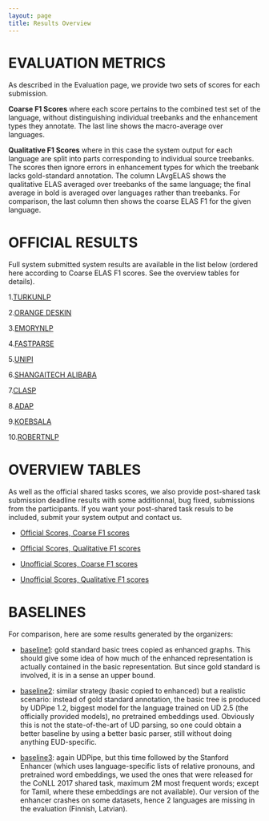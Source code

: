 ```yaml
---
layout: page
title: Results Overview
---
```


# EVALUATION METRICS

As described in the Evaluation page, we provide two sets of scores for each submission.

**Coarse F1 Scores** where each score pertains to the combined test set of the language, without distinguishing individual treebanks and the enhancement types they annotate. The last line shows the macro-average over languages.

**Qualitative F1 Scores** where in this case the system output for each language are split into parts corresponding to individual source treebanks. The scores then ignore errors in enhancement types for which the treebank lacks gold-standard annotation. The column LAvgELAS shows the qualitative ELAS averaged over treebanks of the same language; the final average in bold is averaged over languages rather than treebanks. For comparison, the last column then shows the coarse ELAS F1 for the given language.

# OFFICIAL RESULTS

Full system submitted system results are available in the list below (ordered here according to Coarse ELAS F1 scores. See the overview tables for details).

1.[TURKUNLP](buffer/IWPT&#32;Results&#32;of&#32;turkunlp_primary.html)

2.[ORANGE&#32;DESKIN](buffer/IWPT&#32;Results&#32;of&#32;orange_deskin_test_02.html)

3.[EMORYNLP](buffer/IWPT&#32;Results&#32;of&#32;emorynlp_final2.html)

4.[FASTPARSE](buffer/IWPT&#32;Results&#32;of&#32;fastparse_v2.html)

5.[UNIPI](buffer/IWPT&#32;Results&#32;of&#32;unipi_003.html)

6.[SHANGAITECH&#32;ALIBABA](buffer/IWPT&#32;Results&#32;of&#32;shanghaitech_alibaba_sub10.html)

7.[CLASP](buffer/IWPT&#32;Results&#32;of&#32;clasp_004.html)

8.[ADAP](buffer/IWPT&#32;Results&#32;of&#32;adapt_test.html)

9.[KOEBSALA](buffer/IWPT&#32;Results&#32;of&#32;koebsala_udpipe_test_20200425_134739.html)

10.[ROBERTNLP](buffer/IWPT&#32;Results&#32;of&#32;robertnlp_mainsubmission.html)



# OVERVIEW TABLES

As well as the official shared tasks scores, we also provide post-shared task submission deadline results with some additionnal, bug fixed, submissions from the participants. If you want your post-shared task resuls to be included, submit your system output and contact us.

* [Official Scores, Coarse F1 scores](http://pauillac.inria.fr/~seddah/coarse_IWPT_SharedTask_official_results.html)

* [Official Scores, Qualitative F1 scores](http://pauillac.inria.fr/~seddah/fine_IWPT_SharedTask_official_results.html)

* [Unofficial Scores, Coarse F1 scores](http://pauillac.inria.fr/~seddah/coarse_IWPT_SharedTask_unofficial_results.html)

* [Unofficial Scores, Qualitative F1 scores](http://pauillac.inria.fr/~seddah/fine_IWPT_SharedTask_unofficial_results.html)



# BASELINES

For comparison, here are some results generated by the organizers:

* [baseline1](baseline1.html): gold standard basic trees copied as enhanced graphs. This should give some idea of how much of the enhanced representation is actually contained in the basic representation. But since gold standard is involved, it is in a sense an upper bound.

* [baseline2](baseline2.html): similar strategy (basic copied to enhanced) but a realistic scenario: instead of gold standard annotation, the basic tree is produced by UDPipe 1.2, biggest model for the language trained on UD 2.5 (the officially provided models), no pretrained embeddings used. Obviously this is not the state-of-the-art of UD parsing, so one could obtain a better baseline by using a better basic parser, still without doing anything EUD-specific.

* [baseline3](baseline3.html): again UDPipe, but this time followed by the Stanford Enhancer
  (which uses language-specific lists of relative pronouns, and pretrained word embeddings, we used the ones that were released for the CoNLL 2017 shared task, maximum 2M most frequent words;  except for Tamil, where these embeddings are not available).
  Our version of the enhancer crashes on some datasets, hence 2 languages are missing
  in the evaluation (Finnish, Latvian).
